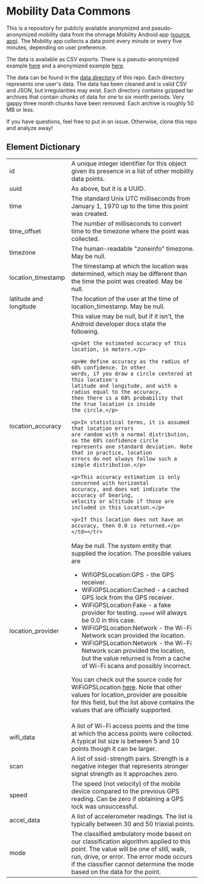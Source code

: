 # Mobility Data Commons

This is a repository for publicly available anonymized and pseudo-anonymized mobility data from the ohmage Mobility 
Android app ([source](https://github.com/ohmage/mobility-phone), [app](https://play.google.com/store/apps/details?id=org.ohmage.mobility)). 
The Mobility app collects a data point every minute or every five minutes, depending on user preference. 

The data is available as CSV exports. There is a pseudo-anonymized example [here](https://github.com/ohmage/mobility-data-commons/blob/master/example/single-record-mobility.csv) and 
a anonymized example [here](https://github.com/ohmage/mobility-data-commons/blob/master/example/single-record-mobility-filtered.csv).

The data can be found in the [data directory](https://github.com/ohmage/mobility-data-commons/tree/master/data) of this repo. Each directory 
represents one user's data. The data has been cleaned and is valid CSV and JSON, but irregularities may exist. Each directory contains
 gzipped tar archives that contain chunks of data for one to six month periods. Very gappy three month chunks have been removed. Each 
 archive is roughly 50 MB or less.

If you have questions, feel free to put in an issue. Otherwise, clone this repo and analyze away!

## Element Dictionary

<table>
<tr><td>id</td><td>A unique integer identifier for this object given its presence in a list of other mobility data points.</td></tr>
<tr><td>uuid</td><td>As above, but it is a UUID.</td></tr>
<tr><td>time</td><td>The standard Unix UTC milliseconds from January 1, 1970 up to the time this point was created.</td></tr>
<tr><td>time_offset</td><td>The number of milliseconds to convert time to the timezone where the point was collected.</td></tr>
<tr><td>timezone</td><td>The human-readable "zoneinfo" timezone. May be null.</td></tr>
<tr><td>location_timestamp</td><td>The timestamp at which the location was determined, which may be different than the time the point was created. May be null.</td></tr>
<tr><td>latitude and longitude</td><td>The location of the user at the time of location_timestamp. May be null.</td></tr>
<tr><td>location_accuracy</td><td>This value may be null, but if it isn't, the Android developer docs state the following. 

    <p>Get the estimated accuracy of this location, in meters.</p>
    
    <p>We define accuracy as the radius of 68% confidence. In other
    words, if you draw a circle centered at this location's
    latitude and longitude, and with a radius equal to the accuracy,
    then there is a 68% probability that the true location is inside
    the circle.</p>
    
    <p>In statistical terms, it is assumed that location errors
    are random with a normal distribution, so the 68% confidence circle
    represents one standard deviation. Note that in practice, location
    errors do not always follow such a simple distribution.</p>
    
    <p>This accuracy estimation is only concerned with horizontal
    accuracy, and does not indicate the accuracy of bearing,
    velocity or altitude if those are included in this Location.</p>

    <p>If this location does not have an accuracy, then 0.0 is returned.</p></td></tr>
    
<tr><td>location_provider</td><td>May be null. The system entity that supplied the location. The possible values are 
<ul>
<li>WifiGPSLocation:GPS - the GPS receiver.</li>
<li>WiFiGPSLocation:Cached - a cached GPS lock from the GPS receiver.</li>
<li>WiFiGPSLocation:Fake - a fake provider for testing. <tt>speed</tt> will always be 0.0 in this case.</li>
<li>WiFiGPSLocation:Network - the Wi-Fi Network scan provided the location.</li>
<li>WiFiGPSLocation:Network - the Wi-Fi Network scan provided the location, but the value returned is from a cache of Wi-Fi scans and possibly incorrect.</li>
</ul>
<p>You can check out the source code for WiFiGPSLocation <a href="https://github.com/ohmage/wi-fi-gps-location">here</a>. Note
that other values for location_provider are possible for this field, but the list above contains the values that are officially
supported.</p>
</td></tr>

<tr><td>wifi_data</td><td>A list of Wi-Fi access points and the time at which the access points were collected. A typical list size is between 5 and 10 points though it can be larger.</td></tr>
<tr><td>scan</td><td>A list of ssid-strength pairs. Strength is a negative integer that represents stronger signal strength as it approaches zero.</td></tr>
<tr><td>speed</td><td>The speed (not velocity) of the mobile device compared to the previous GPS reading. Can be zero if obtaining a GPS lock was unsuccessful.</td></tr>
<tr><td>accel_data</td><td>A list of accelerometer readings. The list is typically between 30 and 50 triaxial points.</td></tr>
<tr><td>mode</td><td>The classified ambulatory mode based on our classification algorithm applied to this point. The value
will be one of still, walk, run, drive, or error. The error mode occurs if the classifier cannot determine the mode based on the
data for the point.</td></tr>
</table> 
